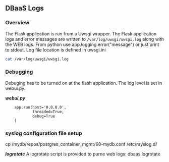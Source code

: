 ## DBaaS Logs 

### Overview
The Flask application is run from a Uwsgi wrapper. The
Flask application logs and error messages are written to 
`/var/log/uwsgi/uwsgi.log`
along with the WEB logs.
From python use app.logging.error("message") or just print to stdout.
Log file location is defined in uwsgi.ini 

```bash
cat /var/log/uwsgi/uwsgi.log
```

### Debugging
Debuging has to be turned on at the flash application.  The log level
is set in webui.py.

***webui.py***
```
    app.run(host='0.0.0.0',
            threaded=True,
            debug=True
    ) 
``` 


### syslog configuration file setup
cp /mydb/repos/postgres_container_mgmt/60-mydb.conf /etc/rsyslog.d/

***logrotate***
A logrotate script is provided to purne web logs: dbaas.logrotate
